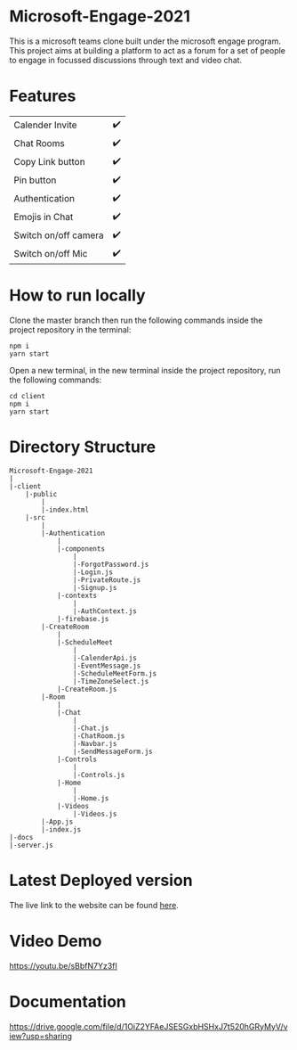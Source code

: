 # Microsoft-Engage-2021
This is a microsoft teams clone built under the microsoft engage program. This project aims at building a platform to act as a forum for a set of people to engage in focussed discussions through text and video chat.

# Features

|                            ||
| -------------------------- | :----------------:|
| Calender Invite            |         ✔️         |
| Chat Rooms                 |         ✔️         |
| Copy Link button           |         ✔️         |
| Pin button                 |         ✔️         |
| Authentication   |         ✔️         |
| Emojis in Chat  |         ✔️         |
| Switch on/off camera       |         ✔️         |
| Switch on/off Mic         |         ✔️         |

# How to run locally
Clone the master branch then run the following commands inside the project repository in the terminal:
```
npm i
yarn start
```
Open a new terminal, in the new terminal inside the project repository, run the following commands:
```
cd client
npm i
yarn start
```

# Directory Structure
```
Microsoft-Engage-2021
|
|-client
    |-public
        |
        |-index.html
    |-src
        |
        |-Authentication
            |
            |-components
                |
                |-ForgotPassword.js
                |-Login.js
                |-PrivateRoute.js
                |-Signup.js
            |-contexts
                |
                |-AuthContext.js
            |-firebase.js
        |-CreateRoom
            |
            |-ScheduleMeet
                |
                |-CalenderApi.js
                |-EventMessage.js
                |-ScheduleMeetForm.js
                |-TimeZoneSelect.js
            |-CreateRoom.js
        |-Room
            |
            |-Chat
                |
                |-Chat.js
                |-ChatRoom.js
                |-Navbar.js
                |-SendMessageForm.js
            |-Controls
                |
                |-Controls.js
            |-Home
                |
                |-Home.js
            |-Videos
                |-Videos.js
        |-App.js
        |-index.js
|-docs
|-server.js
```

# Latest Deployed version
The live link to the website can be found [here](https://krithikagoyalteams.herokuapp.com/).

# Video Demo
https://youtu.be/sBbfN7Yz3fI

# Documentation
https://drive.google.com/file/d/1OiZ2YFAeJSESGxbHSHxJ7t520hGRyMyV/view?usp=sharing
